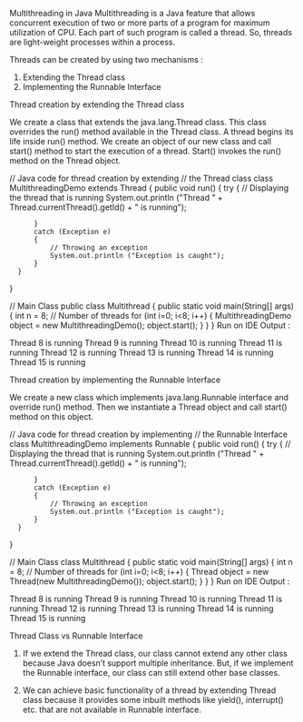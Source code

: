 Multithreading in Java
Multithreading is a Java feature that allows concurrent execution of two or more parts of a program for maximum utilization of CPU. Each part of such program is called a thread. So, threads are light-weight processes within a process.

Threads can be created by using two mechanisms :
1. Extending the Thread class
2. Implementing the Runnable Interface

 
Thread creation by extending the Thread class

We create a class that extends the java.lang.Thread class. This class overrides the run() method available in the Thread class. A thread begins its life inside run() method. We create an object of our new class and call start() method to start the execution of a thread. Start() invokes the run() method on the Thread object.

 

// Java code for thread creation by extending
// the Thread class
  class MultithreadingDemo extends Thread
  {
      public void run()
      {
          try
          {
              // Displaying the thread that is running
              System.out.println ("Thread " +
                    Thread.currentThread().getId() +
                    " is running");

          }
          catch (Exception e)
          {
              // Throwing an exception
              System.out.println ("Exception is caught");
          }
      }
  }

  // Main Class
  public class Multithread
  {
      public static void main(String[] args)
      {
          int n = 8; // Number of threads
          for (int i=0; i<8; i++)
          {
              MultithreadingDemo object = new MultithreadingDemo();
              object.start();
          }
      }
  }
Run on IDE
Output :

Thread 8 is running
Thread 9 is running
Thread 10 is running
Thread 11 is running
Thread 12 is running
Thread 13 is running
Thread 14 is running
Thread 15 is running
 
Thread creation by implementing the Runnable Interface

We create a new class which implements java.lang.Runnable interface and override run() method. Then we instantiate a Thread object and call start() method on this object.

// Java code for thread creation by implementing
// the Runnable Interface
  class MultithreadingDemo implements Runnable
  {
      public void run()
      {
          try
          {
              // Displaying the thread that is running
              System.out.println ("Thread " +
                                  Thread.currentThread().getId() +
                                  " is running");

          }
          catch (Exception e)
          {
              // Throwing an exception
              System.out.println ("Exception is caught");
          }
      }
  }

  // Main Class
  class Multithread
  {
      public static void main(String[] args)
      {
          int n = 8; // Number of threads
          for (int i=0; i<8; i++)
          {
              Thread object = new Thread(new MultithreadingDemo());
              object.start();
          }
      }
  }
Run on IDE
Output :

Thread 8 is running
Thread 9 is running
Thread 10 is running
Thread 11 is running
Thread 12 is running
Thread 13 is running
Thread 14 is running
Thread 15 is running
 

Thread Class vs Runnable Interface

1. If we extend the Thread class, our class cannot extend any other class because Java doesn’t support multiple inheritance. But, if we implement the Runnable interface, our class can still extend other base classes.

2. We can achieve basic functionality of a thread by extending Thread class because it provides some inbuilt methods like yield(), interrupt() etc. that are not available in Runnable interface.
